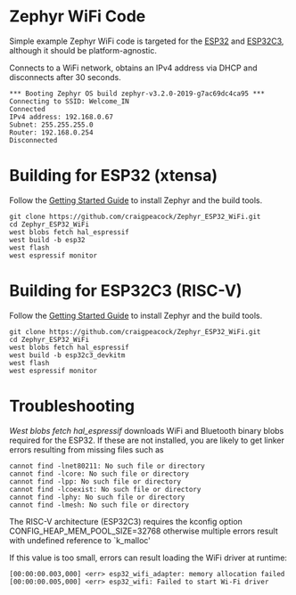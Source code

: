 # Zephyr WiFi Code

Simple example Zephyr WiFi code is targeted for the [ESP32](https://docs.zephyrproject.org/latest/boards/xtensa/esp32/doc/index.html) and [ESP32C3](https://docs.zephyrproject.org/3.1.0/boards/riscv/esp32c3_devkitm/doc/index.html), although it should be platform-agnostic.

Connects to a WiFi network, obtains an IPv4 address via DHCP and disconnects after 30 seconds.

```
*** Booting Zephyr OS build zephyr-v3.2.0-2019-g7ac69dc4ca95 ***
Connecting to SSID: Welcome_IN
Connected
IPv4 address: 192.168.0.67
Subnet: 255.255.255.0
Router: 192.168.0.254
Disconnected
```

# Building for ESP32 (xtensa)

Follow the [Getting Started Guide](https://docs.zephyrproject.org/latest/develop/getting_started/index.html) to install Zephyr and the build tools. 

```
git clone https://github.com/craigpeacock/Zephyr_ESP32_WiFi.git
cd Zephyr_ESP32_WiFi
west blobs fetch hal_espressif
west build -b esp32
west flash
west espressif monitor
```

# Building for ESP32C3 (RISC-V)

Follow the [Getting Started Guide](https://docs.zephyrproject.org/latest/develop/getting_started/index.html) to install Zephyr and the build tools. 

```
git clone https://github.com/craigpeacock/Zephyr_ESP32_WiFi.git
cd Zephyr_ESP32_WiFi
west blobs fetch hal_espressif
west build -b esp32c3_devkitm
west flash
west espressif monitor
```

# Troubleshooting

*West blobs fetch hal_espressif* downloads WiFi and Bluetooth binary blobs required for the ESP32. If these are not installed, you are likely to get linker errors resulting from missing files such as

```
cannot find -lnet80211: No such file or directory
cannot find -lcore: No such file or directory
cannot find -lpp: No such file or directory
cannot find -lcoexist: No such file or directory
cannot find -lphy: No such file or directory
cannot find -lmesh: No such file or directory
```

The RISC-V architecture (ESP32C3) requires the kconfig option CONFIG_HEAP_MEM_POOL_SIZE=32768 otherwise multiple errors result with undefined reference to `k_malloc'

If this value is too small, errors can result loading the WiFi driver at runtime:

```
[00:00:00.003,000] <err> esp32_wifi_adapter: memory allocation failed          
[00:00:00.005,000] <err> esp32_wifi: Failed to start Wi-Fi driver  
```


